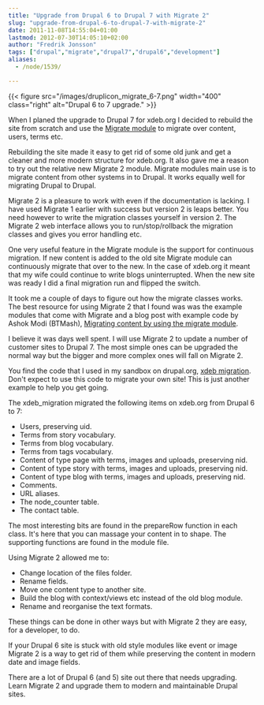 ```yaml
---
title: "Upgrade from Drupal 6 to Drupal 7 with Migrate 2"
slug: "upgrade-from-drupal-6-to-drupal-7-with-migrate-2"
date: 2011-11-08T14:55:04+01:00
lastmod: 2012-07-30T14:05:10+02:00
author: "Fredrik Jonsson"
tags: ["drupal","migrate","drupal7","drupal6","development"]
aliases:
  - /node/1539/

---
```


{{< figure src="/images/druplicon_migrate_6-7.png" width="400" class="right" alt="Drupal 6 to 7 upgrade." >}}

When I planed the upgrade to Drupal 7 for xdeb.org I decided to rebuild the site from scratch and use the [Migrate module](http://drupal.org/project/migrate) to migrate over content, users, terms etc.

Rebuilding the site made it easy to get rid of some old junk and get a cleaner and more modern structure for xdeb.org. It also gave me a reason to try out the relative new Migrate 2 module. Migrate modules main use is to migrate content from other systems in to Drupal. It works equally well for migrating Drupal to Drupal.

Migrate 2 is a pleasure to work with even if the documentation is lacking. I have used Migrate 1 earlier with success but version 2 is leaps better. You need however to write the migration classes yourself in version 2. The Migrate 2 web interface allows you to run/stop/rollback the migration classes and gives you error handling etc.

One very useful feature in the Migrate module is the support for continuous migration. If new content is added to the old site Migrate module can continuously migrate that over to the new. In the case of xdeb.org it meant that my wife could continue to write blogs uninterrupted. When the new site was ready I did a final migration run and flipped the switch.

It took me a couple of days to figure out how the migrate classes works. The best resource for using Migrate 2 that I found was was the example modules that come with Migrate and a blog post with example code by Ashok Modi (BTMash), [Migrating content by using the migrate module](http://btmash.com/article/2011-02-25/migrating-content-using-migrate-module).

I believe it was days well spent. I will use Migrate 2 to update a number of customer sites to Drupal 7. The most simple ones can be upgraded the normal way but the bigger and more complex ones will fall on Migrate 2.

You find the code that I used in my sandbox on drupal.org, [xdeb migration](http://drupal.org/sandbox/frjo/1332996). Don't expect to use this code to migrate your own site! This is just another example to help you get going.

The xdeb_migration migrated the following items on xdeb.org from Drupal 6 to 7:

* Users, preserving uid.
* Terms from story vocabulary.
* Terms from blog vocabulary.
* Terms from tags vocabulary.
* Content of type page with terms, images and uploads, preserving nid.
* Content of type story with terms, images and uploads, preserving nid.
* Content of type blog with terms, images and uploads, preserving nid.
* Comments.
* URL aliases.
* The node_counter table.
* The contact table.

The most interesting bits are found in the prepareRow function in each class. It's here that you can massage your content in to shape. The supporting functions are found in the module file.

Using Migrate 2 allowed me to:

* Change location of the files folder.
* Rename fields.
* Move one content type to another site.
* Build the blog with context/views etc instead of the old blog module.
* Rename and reorganise the text formats.

These things can be done in other ways but with Migrate 2 they are easy, for a developer, to do.

If your Drupal 6 site is stuck with old style modules like event or image Migrate 2 is a way to get rid of them while preserving the content in modern date and image fields.

There are a lot of Drupal 6 (and 5) site out there that needs upgrading. Learn Migrate 2 and upgrade them to modern and maintainable Drupal sites.

